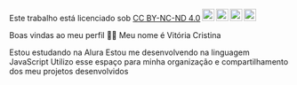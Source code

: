 <p xmlns:cc="http://creativecommons.org/ns#" >Este trabalho está licenciado sob <a href="https://creativecommons.org/licenses/by-nc-nd/4.0/?ref= selector-v1" target="_blank" rel="license noopener noreferrer" style="display:inline-block;">CC BY-NC-ND 4.0<img style="height:22px!important;margin-left:3px ;alinhamento vertical:fundo do texto;" src="https://mirrors.creativecommons.org/presskit/icons/cc.svg?ref=chooser-v1" alt=""><img style="height:22px!important;margin-left:3px;vertical -align:texto inferior;" src="https://mirrors.creativecommons.org/presskit/icons/by.svg?ref=chooser-v1" alt=""><img style="height:22px!important;margin-left:3px;vertical -align:texto inferior;" src="https://mirrors.creativecommons.org/presskit/icons/nc.svg?ref=chooser-v1" alt=""><img style="height:22px!important;margin-left:3px;vertical -align:texto inferior;" src="https://mirrors.creativecommons.org/presskit/icons/nd.svg?ref=chooser-v1" alt=""></a></p>
Boas vindas ao meu perfil 💙💙
Meu nome é Vitória Cristina

Estou estudando na Alura
Estou me desenvolvendo na linguagem JavaScript
Utilizo esse espaço para minha organização e compartilhamento dos meu projetos desenvolvidos
